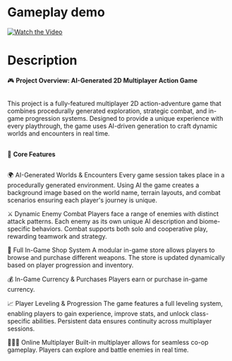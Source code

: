 # Gameplay demo

[![Watch the Video](https://img.youtube.com/vi/KlmLpVDpVlo/0.jpg)](https://youtu.be/KlmLpVDpVlo)


# Description

🎮 **Project Overview: AI-Generated 2D Multiplayer Action Game**
##
This project is a fully-featured multiplayer 2D action-adventure game that combines procedurally generated exploration, strategic combat, and in-game progression systems. Designed to provide a unique experience with every playthrough, the game uses AI-driven generation to craft dynamic worlds and encounters in real time.
##

🔧 **Core Features**
##
🌍 AI-Generated Worlds & Encounters
Every game session takes place in a procedurally generated environment. Using AI the game creates a background image based on the world name, terrain layouts, and combat scenarios ensuring each player's journey is unique.

⚔️ Dynamic Enemy Combat
Players face a range of enemies with distinct attack patterns. Each enemy as its own unique AI description and biome-specific behaviors. Combat supports both solo and cooperative play, rewarding teamwork and strategy.

🛒 Full In-Game Shop System
A modular in-game store allows players to browse and purchase different weapons. The store is updated dynamically based on player progression and inventory.

💰 In-Game Currency & Purchases
Players earn or purchase in-game currency. 

📈 Player Leveling & Progression
The game features a full leveling system, enabling players to gain experience, improve stats, and unlock class-specific abilities. Persistent data ensures continuity across multiplayer sessions.

🧑‍🤝‍🧑 Online Multiplayer
Built-in multiplayer allows for seamless co-op gameplay. Players can explore and battle enemies in real time.
